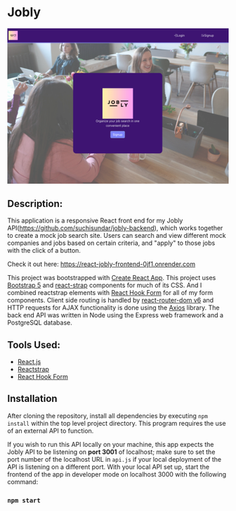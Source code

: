 # Jobly 

<img src='./public/jobly-login.png' alt=''>

## Description: 


This application is a responsive React front end for my Jobly API(https://github.com/suchisundar/jobly-backend), which works together to create a mock job search site. Users can search and view different mock companies and jobs based on certain criteria, and "apply" to those jobs with the click of a button.

Check it out here: https://react-jobly-frontend-0jf1.onrender.com

This project was bootstrapped with [Create React App](https://github.com/facebook/create-react-app). This project uses [Bootstrap 5](https://getbootstrap.com/) and [react-strap](https://github.com/reactstrap/reactstrap) components for much of its CSS. And I combined reactstrap elements with [React Hook Form](https://react-hook-form.com/get-started/) for all of my form components. Client side routing is handled by [react-router-dom v6](https://www.npmjs.com/package/react-router-dom) and HTTP requests for AJAX functionality is done using the [Axios](https://github.com/axios/axios) library. The back end API was written in Node using the Express web framework and a PostgreSQL database.

## Tools Used: 

* [React.js](https://reactjs.org/)
* [Reactstrap](https://reactstrap.github.io/?path=/docs/home-installation--page)
* [React Hook Form](https://react-hook-form.com/get-started/)

## Installation
After cloning the repository, install all dependencies by executing `npm install` within the top level project directory. This program requires the use of an external API to function.

If you wish to run this API locally on your machine, this app expects the Jobly API to be listening on **port 3001** of localhost; make sure to set the port number of the localhost URL in `api.js` if your local deployment of the API is listening on a different port. With your local API set up, start the frontend of the app in developer mode on localhost 3000 with the following command:
### `npm start`
